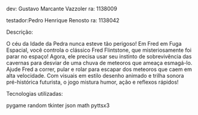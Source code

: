 dev: Gustavo Marcante Vazzoler
ra: 1138009

testador:Pedro Henrique Renosto
ra: 1138042

Descrição:

O céu da Idade da Pedra nunca esteve tão perigoso! Em Fred em Fuga Espacial, você controla o clássico Fred Flintstone, que misteriosamente foi parar no espaço! Agora, ele precisa usar seu instinto de sobrevivência das cavernas para desviar de uma chuva de meteoros que ameaça esmagá-lo.
Ajude Fred a correr, pular e rolar para escapar dos meteoros que caem em alta velocidade. Com visuais em estilo desenho animado e trilha sonora pré-histórica futurista, o jogo mistura humor, ação e reflexos rápidos!

Tecnologias utilizadas:

pygame
random
tkinter
json
math
pyttsx3
